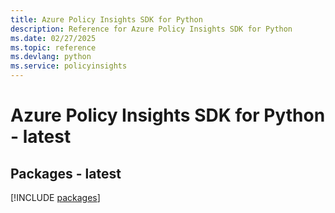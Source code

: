 ```yaml
---
title: Azure Policy Insights SDK for Python
description: Reference for Azure Policy Insights SDK for Python
ms.date: 02/27/2025
ms.topic: reference
ms.devlang: python
ms.service: policyinsights
---
```

# Azure Policy Insights SDK for Python - latest
## Packages - latest
[!INCLUDE [packages](policy-insights-index.md)]